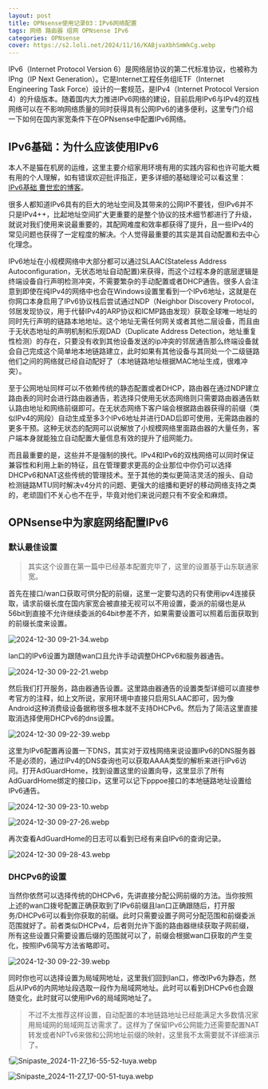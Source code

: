 ```yaml
---
layout: post
title: OPNsense使用记录03：IPv6网络配置
tags: 网络 路由器 组网 OPNsense IPv6
categories: OPNsense
cover: https://s2.loli.net/2024/11/16/KABjvaXbhSmWkCg.webp
---
```


IPv6（Internet Protocol Version 6）是网络层协议的第二代标准协议，也被称为IPng（IP Next Generation）。它是Internet工程任务组IETF（Internet Engineering Task Force）设计的一套规范，是IPv4（Internet Protocol Version 4）的升级版本。随着国内大力推进IPv6网络的建设，目前启用IPv6与IPv4的双栈网络可以在不影响网络质量的同时获得具有公网IPv6的诸多便利，这里专门介绍一下如何在国内家宽条件下在OPNsense中配置IPv6网络。

## IPv6基础：为什么应该使用IPv6

本人不是猫在机房的运维，这里主要介绍家用环境有用的实践内容和也许可能大概有用的个人理解，如有错误欢迎批评指正，更多详细的基础理论可以看这里： [IPv6基础 曹世宏的博客](go?url=https://cshihong.github.io/2018/01/29/IPv6%E5%9F%BA%E7%A1%80/)。

很多人都知道IPv6具有的巨大的地址空间及其带来的公网IP不要钱，但IPv6并不只是IPv4++，比起地址空间扩大更重要的是整个协议的技术细节都进行了升级，就说对我们使用来说最重要的，其配网难度和效率都获得了提升，且一些IPv4的常见问题也获得了一定程度的解决。个人觉得最重要的其实是其自动配置和去中心化理念。

IPv6地址在小规模网络中大部分都可以通过SLAAC(Stateless Address Autoconfiguration，无状态地址自动配置)来获得，而这个过程本身的底层逻辑是终端设备自行声明检测冲突，不需要繁杂的手动配置或者DHCP通告。很多人会注意到即使在纯IPv4的网络中也会在Windows设置里看到一个IPv6地址，这就是在你网口本身启用了IPv6协议栈后尝试通过NDP（Neighbor Discovery Protocol，邻居发现协议，用于代替IPv4的ARP协议和ICMP路由发现）获取全球唯一地址的同时先行声明的链路本地地址。这个地址无需任何网关或者其他二层设备，而且由于无状态地址的声明机制和乐观DAD（Duplicate Address Detection，地址重复性检测）的存在，只要没有收到其他设备发送的ip冲突的邻居通告那么终端设备就会自己完成这个简单地本地链路建立，此时如果有其他设备与其同处一个二级链路他们之间的网络就已经自动配好了（本地链路地址根据MAC地址生成，很难冲突）。

至于公网地址同样可以不依赖传统的静态配置或者DHCP，路由器在通过NDP建立路由表的同时会进行路由器通告，若选择只使用无状态网络则只需要路由器通告默认路由地址和网络前缀即可。在无状态网络下客户端会根据路由器获得的前缀（类似IPv4的网段）自动生成至多3个IPv6地址并进行DAD后即可使用，无需路由器的更多干预。这种无状态的配网可以说解放了小规模网络里面路由器的大量任务，客户端本身就能独立自动配置大量信息有效的提升了组网能力。

而且最重要的是，这些并不是强制的换代。IPv4和IPv6的双栈网络可以同时保证兼容性和利用上新的特征，且在管理要求更高的企业那位中你仍可以选择DHCPv6和NAT这些传统的管理技术。至于其他的类似更简洁灵活的报头、自动检测链路MTU同时解决v4分片的问题、更强大的组播和更好的移动网络支持之类的，老顽固们不关心也不在乎，毕竟对他们来说问题只有不安全和麻烦。

## OPNsense中为家庭网络配置IPv6

### 默认最佳设置

> 其实这个设置在第一篇中已经基本配置完毕了，这里的设置基于山东联通家宽。

首先在接口/wan口获取可供分配的前缀，这里一定要勾选的只有使用ipv4连接获取，请求前缀长度在国内家宽会被直接无视可以不用设置，委派的前缀也是从56bit到直接不允许继续委派的64bit参差不齐，如果需要设置可以照着后面获取到的前缀长度来设置。

![ 2024-12-30 09-21-34.webp](https://s2.loli.net/2024/12/30/AYfntsWNz18xelc.webp)

lan口的IPv6设置为跟随wan口且允许手动调整DHCPv6和服务器通告。

![ 2024-12-30 09-22-21.webp](https://s2.loli.net/2024/12/30/Oi2EJdkLKy4w9xt.webp)

然后我们打开服务，路由器通告设置。这里路由器通告的设置类型详细可以直接参考官方的注释，如上文所说，家用环境中直接只启用SLAAC即可，因为像Android这种消费级设备据称很多根本就不支持DHCPv6。然后为了简洁这里直接取消选择使用DHCPv6的dns设置。

![ 2024-12-30 09-22-39.webp](https://s2.loli.net/2024/12/30/4BsaXJFiAen5Nyo.webp)

这里为IPv6配置再设置一下DNS，其实对于双栈网络来说设置IPv6的DNS服务器不是必须的，通过IPv4的DNS查询也可以获取AAAA类型的解析来进行IPv6访问。打开AdGuardHome，找到设置这里的设置向导，这里显示了所有AdGuardHome绑定的接口ip，这里可以记下pppoe接口的本地链路地址设置给IPv6通告。

![ 2024-12-30 09-23-10.webp](https://s2.loli.net/2024/12/30/EIAsuFydaXPG9nR.webp)

![ 2024-12-30 09-27-26.webp](https://s2.loli.net/2024/12/30/sKCtdqwoT9XNuzU.webp)

再次查看AdGuardHome的日志可以看到已经有来自IPv6的查询记录。

![ 2024-12-30 09-28-43.webp](https://s2.loli.net/2024/12/30/bqhGaPic9LzA6CN.webp)

### DHCPv6的设置

当然你依然可以选择传统的DHCPv6，先讲直接分配公网前缀的方法。当你按照上述的wan口拨号配置正确获取到了IPv6前缀且lan口正确跟随后，打开服务/DHCPv6可以看到你获取的前缀。此时只需要设置子网可分配范围和前缀委派范围就好了。前者类似DHCPv4，后者则允许下面的路由器继续获取子网前缀，所有这些设置只需要设置后缀的范围就可以了，前缀会根据wan口获取的产生变化，按照IPv6简写方法省略即可。

![ 2024-12-30 09-22-39.webp](https://s2.loli.net/2024/12/30/4BsaXJFiAen5Nyo.webp)

同时你也可以选择设置为局域网地址，这里我们回到lan口，修改IPv6为静态，然后从IPv6的内网地址段选取一段作为局域网地址。此时可以看到DHCPv6也会跟随变化，此时就可以使用IPv6的局域网地址了。

> 不过不太推荐这样设置，自动配置的本地链路地址已经能满足大多数情况家用局域网的局域网互访需求了。这样为了保留IPv6公网能力还需要配置NAT转发或者NPTv6来做和公网地址前缀的映射，这里我不太需要就不详细演示了。

!![Snipaste_2024-11-27_16-55-52-tuya.webp](https://s2.loli.net/2024/12/30/8CrQdIMiwpFukYf.webp)

![Snipaste_2024-11-27_17-00-51-tuya.webp](https://s2.loli.net/2024/12/30/TFE4tJqZQ7BlsMg.webp)